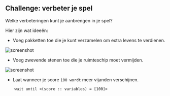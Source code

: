 ## Challenge: verbeter je spel

Welke verbeteringen kunt je aanbrengen in je spel?

Hier zijn wat ideeën:

+ Voeg pakketten toe die je kunt verzamelen om extra levens te verdienen.

![screenshot](images/invaders-aid.png)

+ Voeg zwevende stenen toe die je ruimteschip moet vermijden.

![screenshot](images/invaders-rocks.png)

+ Laat wanneer je score ` 100 wordt ` meer vijanden verschijnen.

```blocks3
    wait until <(score :: variables) = [100]>
```